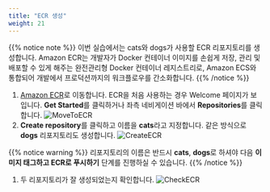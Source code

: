 ```yaml
---
title: "ECR 생성"
weight: 21
---
```


{{% notice note %}}
이번 실습에서는 cats와 dogs가 사용할 ECR 리포지토리를 생성합니다. Amazon ECR는 개발자가 Docker 컨테이너 이미지를 손쉽게 저장, 관리 및 배포할 수 있게 해주는 완전관리형 Docker 컨테이너 레지스트리로, Amazon ECS와 통합되어 개발에서 프로덕션까지의 워크플로우를 간소화합니다.
{{% /notice %}}


1. [Amazon ECR](https://console.aws.amazon.com/ecr)로 이동합니다. ECR을 처음 사용하는 경우 Welcome 페이지가 보입니다. **Get Started**를 클릭하거나 좌측 네비게이션 바에서 **Repositories**를 클릭합니다. 
![MoveToECR](/images/ecr/ecr_3.png)
1. **Create repository**를 클릭하고 이름을 **cats**라고 지정합니다. 같은 방식으로 **dogs** 리포지토리도 생성합니다. 
![CreateECR](/images/ecr/ecr_4.png)

{{% notice warning %}}
리포지토리의 이름은 반드시 **cats**, **dogs**로 하셔야 다음 **이미지 태그하고 ECR로 푸시하기** 단계를 진행하실 수 있습니다. 
{{% /notice %}}

1. 두 리포지토리가 잘 생성되었는지 확인합니다.
![CheckECR](/images/ecr/ecr_5.png)